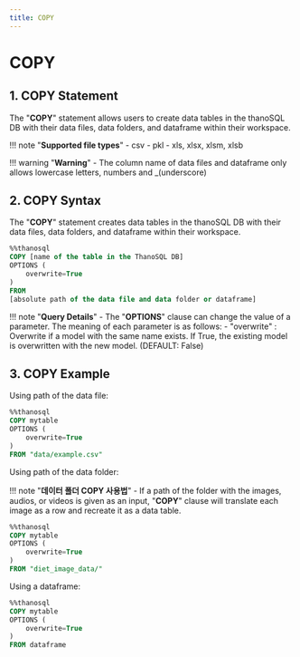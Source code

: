 ```yaml
---
title: COPY
---
```


# __COPY__

## __1. COPY Statement__

The "__COPY__" statement allows users to create data tables in the thanoSQL DB with their data files, data folders, and dataframe within their workspace.

!!! note "__Supported file types__"
    - csv
    - pkl
    - xls, xlsx, xlsm, xlsb

!!! warning "__Warning__" 
    - The column name of data files and dataframe only allows lowercase letters, numbers and _(underscore) 

## __2. COPY Syntax__

The "__COPY__" statement creates data tables in the thanoSQL DB with their data files, data folders, and dataframe within their workspace.

```sql
%%thanosql
COPY [name of the table in the ThanoSQL DB] 
OPTIONS (
    overwrite=True
) 
FROM  
[absolute path of the data file and data folder or dataframe]
```

!!! note "__Query Details__"
    - The "__OPTIONS__" clause can change the value of a parameter. The meaning of each parameter is as follows:
        - "overwrite" : Overwrite if a model with the same name exists. If True, the existing model is overwritten with the new model. (DEFAULT: False)

## __3. COPY Example__

Using path of the data file: 
```sql
%%thanosql
COPY mytable
OPTIONS (
    overwrite=True
)
FROM "data/example.csv"
```

Using path of the data folder: 

!!! note "__데이터 폴더 COPY 사용법__"
    - If a path of the folder with the images, audios, or videos is given as an input, "__COPY__" clause will translate each image as a row and recreate it as a data table. 

```sql
%%thanosql
COPY mytable
OPTIONS (
    overwrite=True
)
FROM "diet_image_data/"
```


Using a dataframe: 
```sql
%%thanosql
COPY mytable
OPTIONS (
    overwrite=True
)
FROM dataframe
```